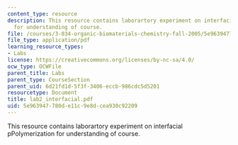 ```yaml
---
content_type: resource
description: This resource contains laborartory experiment on interfacial pPolymerization
  for understanding of course.
file: /courses/3-034-organic-biomaterials-chemistry-fall-2005/5e963947780de11c9e8dcea930c92209_lab2_interfacial.pdf
file_type: application/pdf
learning_resource_types:
- Labs
license: https://creativecommons.org/licenses/by-nc-sa/4.0/
ocw_type: OCWFile
parent_title: Labs
parent_type: CourseSection
parent_uid: 6d21fd1d-5f3f-3406-eccb-986cdc5d5201
resourcetype: Document
title: lab2_interfacial.pdf
uid: 5e963947-780d-e11c-9e8d-cea930c92209
---
```

This resource contains laborartory experiment on interfacial pPolymerization for understanding of course.